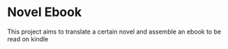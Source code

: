# Novel Ebook

This project aims to translate a certain novel and assemble an ebook to be read on kindle
